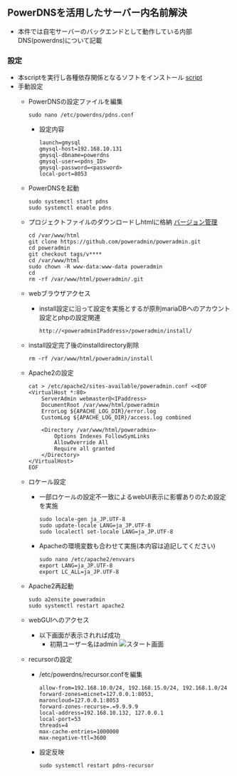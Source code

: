 ##  PowerDNSを活用したサーバー内名前解決
*  本件では自宅サーバーのバックエンドとして動作している内部DNS(powerdns)について記載

### 設定
*  本scriptを実行し各種依存関係となるソフトをインストール   [script](https://github.com/maron-gt123/k8s-setup-for-proxmox/blob/main/powerdns/setup.sh)
*  手動設定
    *  PowerDNSの設定ファイルを編集

           sudo nano /etc/powerdns/pdns.conf
       *  設定内容
          
              launch=gmysql
              gmysql-host=192.168.10.131
              gmysql-dbname=powerdns
              gmysql-user=<pdns_ID>
              gmysql-password=<password>
              local-port=8053
       
    *  PowerDNSを起動
    
           sudo systemctl start pdns
           sudo systemctl enable pdns
    
    * プロジェクトファイルのダウンロードしhtmlに格納   [バージョン管理](https://github.com/poweradmin/poweradmin)
 
          cd /var/www/html
          git clone https://github.com/poweradmin/poweradmin.git
          cd poweradmin
          git checkout tags/v****
          cd /var/www/html
          sudo chown -R www-data:www-data poweradmin
          cd
          rm -rf /var/www/html/poweradmin/.git
    * webブラウザアクセス
       * install設定に沿って設定を実施とするが原則mariaDBへのアカウント設定とphpの設定関連

             http://<poweradminIPaddress>/poweradmin/install/
    * install設定完了後のinstalldirectory削除
 
          rm -rf /var/www/html/poweradmin/install

    * Apache2の設定

          cat > /etc/apache2/sites-available/poweradmin.conf <<EOF
          <VirtualHost *:80>
              ServerAdmin webmaster@<IPaddress>
              DocumentRoot /var/www/html/poweradmin
              ErrorLog ${APACHE_LOG_DIR}/error.log
              CustomLog ${APACHE_LOG_DIR}/access.log combined

              <Directory /var/www/html/poweradmin>
                  Options Indexes FollowSymLinks
                  AllowOverride All
                  Require all granted
              </Directory>
          </VirtualHost>
          EOF
    * ロケール設定
        * 一部ロケールの設定不一致によるwebUI表示に影響ありのため設定を実施

              sudo locale-gen ja_JP.UTF-8
              sudo update-locale LANG=ja_JP.UTF-8
              sudo localectl set-locale LANG=ja_JP.UTF-8
        * Apacheの環境変数も合わせて実施(本内容は追記してください)

              sudo nano /etc/apache2/envvars
              export LANG=ja_JP.UTF-8
              export LC_ALL=ja_JP.UTF-8
    * Apache2再起動

          sudo a2ensite poweradmin
          sudo systemctl restart apache2
    * webGUIへのアクセス
        * 以下画面が表示されれば成功
           * 初期ユーザー名はadmin
      ![スタート画面](https://github.com/maron-gt123/k8s-setup-for-proxmox/blob/main/powerdns/poweradmin_startmonitor.png)
    * recursorの設定
       * /etc/powerdns/recursor.confを編集
     
             allow-from=192.168.10.0/24, 192.168.15.0/24, 192.168.1.0/24
             forward-zones=micnet=127.0.0.1:8053, maroncloud=127.0.0.1:8053
             forward-zones-recurse=.=9.9.9.9
             local-address=192.168.10.132, 127.0.0.1
             local-port=53
             threads=4
             max-cache-entries=1000000
             max-negative-ttl=3600
       * 設定反映
         
             sudo systemctl restart pdns-recursor
